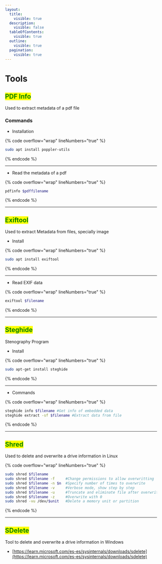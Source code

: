 ```yaml
---
layout:
  title:
    visible: true
  description:
    visible: false
  tableOfContents:
    visible: true
  outline:
    visible: true
  pagination:
    visible: true
---
```


# Tools

## <mark style="color:green;">PDF Info</mark>

Used to extract metadata of a pdf file

### Commands

* Installation

{% code overflow="wrap" lineNumbers="true" %}
```bash
sudo apt install poppler-utils
```
{% endcode %}

***

* Read the metadata of a pdf

{% code overflow="wrap" lineNumbers="true" %}
```bash
pdfinfo $pdffilename
```
{% endcode %}

***



## <mark style="color:green;">Exiftool</mark>

Used to extract Metadata from files, specially image

* Install

{% code overflow="wrap" lineNumbers="true" %}
```bash
sudo apt install exiftool
```
{% endcode %}

***

* Read EXIF data

{% code overflow="wrap" lineNumbers="true" %}
```bash
exiftool $filename
```
{% endcode %}

***



## <mark style="color:green;">Steghide</mark>

Stenography Program

* Install

{% code overflow="wrap" lineNumbers="true" %}
```bash
sudo apt-get install steghide
```
{% endcode %}

***

* Commands

{% code overflow="wrap" lineNumbers="true" %}
```bash
steghide info $filename #Get info of embedded data
steghide extract -sf $filename #Extract data from file
```
{% endcode %}

***



## <mark style="color:green;">Shred</mark>

Used to delete and overwrite a drive information in Linux

{% code overflow="wrap" lineNumbers="true" %}
```bash
sudo shred $filename
sudo shred $filename -f     #Change permissions to allow overwritting
sudo shred $filename -n $n  #Specify number of times to overwrite
sudo shred $filename -v     #Verbose mode, show step by step
sudo shred $filename -u     #Truncate and eliminate file after overwriting
sudo shred $filename -z     #Overwrite with 0
sudo shred -vu /dev/$unit   #Delete a memory unit or partition
```
{% endcode %}

***



## <mark style="color:green;">SDelete</mark>

Tool  to delete and overwrite a drive information in Windows

* [https://learn.microsoft.com/es-es/sysinternals/downloads/sdelete](https://learn.microsoft.com/es-es/sysinternals/downloads/sdelete)

